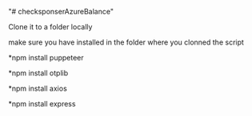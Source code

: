 "# checksponserAzureBalance" 



Clone it to a folder locally

make sure you have installed in the folder where you clonned the script


*npm install puppeteer

*npm install otplib

*npm install axios

*npm install express
